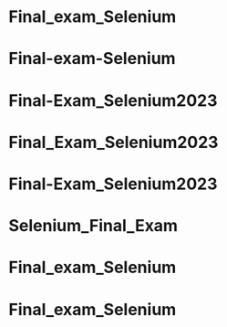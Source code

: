 # Final_exam_Selenium
# Final-exam-Selenium
# Final-Exam_Selenium2023
# Final_Exam_Selenium2023
# Final-Exam_Selenium2023
# Selenium_Final_Exam
# Final_exam_Selenium
# Final_exam_Selenium
